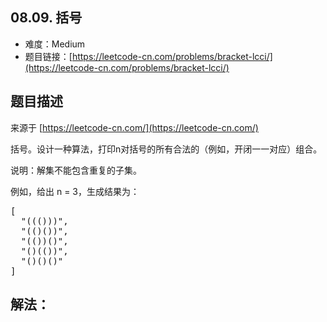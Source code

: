 ##  08.09. 括号

- 难度：Medium
- 题目链接：[https://leetcode-cn.com/problems/bracket-lcci/](https://leetcode-cn.com/problems/bracket-lcci/)


## 题目描述

来源于 [https://leetcode-cn.com/](https://leetcode-cn.com/)

<p>括号。设计一种算法，打印n对括号的所有合法的（例如，开闭一一对应）组合。</p>

<p>说明：解集不能包含重复的子集。</p>

<p>例如，给出 n = 3，生成结果为：</p>

<pre>
[
  "((()))",
  "(()())",
  "(())()",
  "()(())",
  "()()()"
]
</pre>


## 解法：